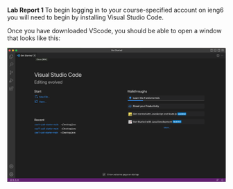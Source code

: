 **Lab Report 1**
To begin logging in to your course-specified account on ieng6 you will need to begin by installing Visual Studio Code. 

Once you have downloaded VScode, you should be able to open a window that looks like this:

![Image](Installing.png)

